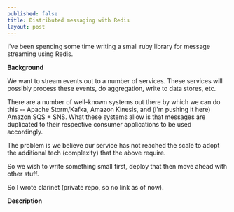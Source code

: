 ```yaml
---
published: false
title: Distributed messaging with Redis
layout: post
---
```

I've been spending some time writing a small ruby library for message streaming using Redis.

__Background__

We want to stream events out to a number of services. These services will possibly process these events, do aggregation, write to data stores, etc.

There are a number of well-known systems out there by which we can do this -- Apache Storm/Kafka, Amazon Kinesis, and (i'm pushing it here) Amazon SQS + SNS. What these systems allow is that messages are duplicated to their respective consumer applications to be used accordingly.

The problem is we believe our service has not reached the scale to adopt the additional tech (complexity) that the above require. 

So we wish to write something small first, deploy that then move ahead with other stuff.

So I wrote clarinet (private repo, so no link as of now).

__Description__

